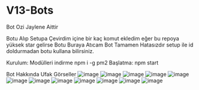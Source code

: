 # V13-Bots

Bot Ozi Jaylene Aittir

Botu Alıp Setupa Çevirdim içine bir kaç komut ekledim eğer bu repoya yüksek star gelirse Botu Buraya Atıcam
Bot Tamamen Hatasızdır setup ile id doldurmadan botu kullana bilirsiniz.

Kurulum: Modülleri indirme npm i -g pm2 Başlatma: npm start

Bot Hakkında Ufak Görseller
![image](https://cdn.discordapp.com/attachments/1018742179046363157/1034722193193586698/setup_kurulum.png)
![image](https://cdn.discordapp.com/attachments/1018742179046363157/1034722602951905340/kurulum_liste.png)
![image](https://cdn.discordapp.com/attachments/1018742179046363157/1034723015663038495/setup.png)
![image](https://cdn.discordapp.com/attachments/1018742179046363157/1037672431294349342/image_2.png)
![image](https://cdn.discordapp.com/attachments/1018742179046363157/1037672431600553984/image_1.png)
![image](https://cdn.discordapp.com/attachments/1018742179046363157/1038203093931806810/sustur.png)
![image](https://cdn.discordapp.com/attachments/1018742179046363157/1038203093575278682/susturmenu.png)
![image](https://cdn.discordapp.com/attachments/1018742179046363157/1038473990441816155/karantina.png)
![image](https://cdn.discordapp.com/attachments/1018742179046363157/1038473064939270206/jailmenu.png)
![image](https://cdn.discordapp.com/attachments/1018742179046363157/1038473990177562664/unkarantina.png)
![image](https://cdn.discordapp.com/attachments/1018742179046363157/1038473989644894208/unkarantinacikart.png)
![image](https://cdn.discordapp.com/attachments/1025465436302737509/1040359544452300850/Adsz.png)

